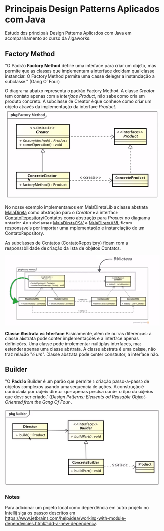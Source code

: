 # Principais Design Patterns Aplicados com Java

Estudo dos principais Design Patterns Aplicados com Java em acompanhamento ao curso da Algaworks.

## Factory Method

"O Padrão **Factory Method** define uma interface para criar um objeto, mas permite que as classes que implementam a interface decidam qual classe instanciar.
O Factory Method permite uma classe delegar a instanciação a subclasse." (Gang Of Four)

O diagrama abaixo representa o padrão Factory Method. A classe *Creator* tem contato apenas com a *interface Product*, não sabe como cria um produto concreto. A subclasse de Creator é que conhece como criar um objeto através da implementação da interface *Product*.
![Diagrama Factory Method](FactoryMethod/factory-method-diagrama.png)

No nosso exemplo implementamos em MalaDiretaLib a classe abstrata [MalaDireta](maladireta-lib/src/main/java/com/algaworks/maladireta/MalaDireta.java) como abstração para o *Creator* e a interface [ContatoRepository](maladireta-lib/src/main/java/com/algaworks/contato/ContatoRepository.java)/Contatos como abstração para *Product* no diagrama anterior. 
As subclasses [MalaDiretaCSV](maladireta-cliente/src/main/java/com/algaworks/maladireta/csv/MalaDiretaCSV.java) e [MalaDiretaXML](maladireta-cliente/src/main/java/com/algaworks/maladireta/xml/MalaDiretaXML.java) ficam responsáveis por importar uma implementação e instanciação de um ContatoRepository.  

As subclasses de Contatos (ContatoRepository) ficam com a responsabilidade de criação da lista de objetos Contatos. 

![Diagrama do exemplo](FactoryMethod/diagrama-mala-direta-lib.png) 

<b>Classe Abstrata *vs* Interface</b>
Basicamente, além de outras diferenças: a classe abstrata pode conter implementações e a interface apenas definições.
Uma classe pode implementar múltiplas interfaces, mas estender apenas uma classe abstrata.
A classe abstrata é uma calsse, não traz relação "*é um*". Classe abstrata pode conter construtor, a interface não.

## Builder
"O <b>Padrão</b> Builder é um parão que permite a criação passo-a-passo de objetos complexos usando uma sequencia de ações. A construção é controlada por objeto diretor que apenas precisa conter o tipo do objetos que deve ser criado." (*Design Patterns: Elements od Reusable Object-Oriented from the Gang Of Four*).

![Diagrama Builder](Builder/diagrama-builder.png)

### Notes
Para adicionar um projeto local como dependência em outro projeto no Intellij siga os passos descritos em https://www.jetbrains.com/help/idea/working-with-module-dependencies.html#add-a-new-dependency.
